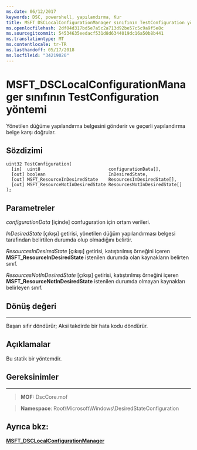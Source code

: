 ```yaml
---
ms.date: 06/12/2017
keywords: DSC, powershell, yapılandırma, Kur
title: MSFT_DSCLocalConfigurationManager sınıfının TestConfiguration yöntemi
ms.openlocfilehash: 2df04d317bd5e7a5c2a713d92be57c5c9a9f5e8c
ms.sourcegitcommit: 54534635eedacf531d8d6344019dc16a50b8b441
ms.translationtype: MT
ms.contentlocale: tr-TR
ms.lasthandoff: 05/17/2018
ms.locfileid: "34219020"
---
```

# <a name="testconfiguration-method-of-the-msftdsclocalconfigurationmanager-class"></a>MSFT_DSCLocalConfigurationManager sınıfının TestConfiguration yöntemi

Yönetilen düğüme yapılandırma belgesini gönderir ve geçerli yapılandırma belge karşı doğrular.

<a name="syntax"></a>Sözdizimi
------

```mof
uint32 TestConfiguration(
  [in]  uint8                          configurationData[],
  [out] boolean                        InDesiredState,
  [out] MSFT_ResourceInDesiredState    ResourcesInDesiredState[],
  [out] MSFT_ResourceNotInDesiredState ResourcesNotInDesiredState[]
);
```

<a name="parameters"></a>Parametreler
----------

*configurationData* \[içinde\] confuguration için ortam verileri.

*InDesiredState* \[çıkışı\] getirisi, yönetilen düğüm yapılandırması belgesi tarafından belirtilen durumda olup olmadığını belirtir.

*ResourcesInDesiredState* \[çıkışı\] getirisi, katıştırılmış örneğini içeren **MSFT_ResourceInDesiredState** istenilen durumda olan kaynakların belirten sınıf.

*ResourcesNotInDesiredState* \[çıkışı\] getirisi, katıştırılmış örneğini içeren **MSFT_ResourceNotInDesiredState** istenilen durumda olmayan kaynakları belirleyen sınıf.

## <a name="return-value"></a>Dönüş değeri
------------

Başarı sıfır döndürür; Aksi takdirde bir hata kodu döndürür.

## <a name="remarks"></a>Açıklamalar

Bu statik bir yöntemdir.

## <a name="requirements"></a>Gereksinimler
------------
>**MOF:** DscCore.mof

>**Namespace**: Root\Microsoft\Windows\DesiredStateConfiguration


## <a name="see-also"></a>Ayrıca bkz:


[**MSFT_DSCLocalConfigurationManager**](msft-dsclocalconfigurationmanager.md)